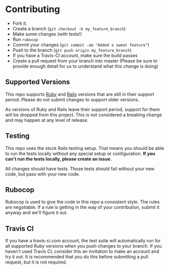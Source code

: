 # Contributing
- Fork it.
- Create a branch (`git checkout -b my_feature_branch`)
- Make some changes (with tests!)
- Run `rubocop`
- Commit your changes (`git commit -am "Added a sweet feature"`)
- Push to the branch (`git push origin my_feature_branch`)
- If you have a Travis-CI account, make sure the build passes
- Create a pull request from your branch into master (Please be sure to provide enough detail for us to understand what this change is doing)

## Supported Versions
This repo supports [Ruby](https://www.ruby-lang.org/en/downloads/branches/) and [Rails](https://rubyonrails.org/maintenance/) versions that are still in their support period. Please do not submit changes to support older versions.

As versions of Ruby and Rails leave their support period, support for them will be dropped from this project. This is not considered a breaking change and may happen at any level of release.

## Testing
This repo uses the stock Rails testing setup. That means you should be able to run the tests locally without any special setup or configuration. **If you can't run the tests locally, please create an issue.**

All changes should have tests. Those tests should fail without your new code, but pass with your new code.

## Rubocop
Rubocop is used to give the code in this repo a consistent style. The rules are negotiable. If a rule is getting in the way of your contribution, submit it anyway and we'll figure it out.

## Travis CI
If you have a travis-ci.com account, the test suite will automatically run for all supported Ruby versions when you push changes to your branch. If you haven't used Travis CI, consider this an invitation to make an account and try it out. It is recommended that you do this before submitting a pull request, but it is not required.
